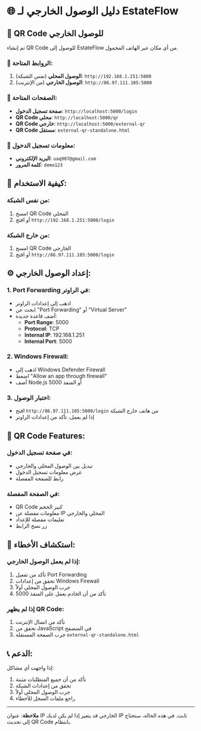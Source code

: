 # 🌐 دليل الوصول الخارجي لـ EstateFlow

## 📱 QR Code للوصول الخارجي

تم إنشاء QR Code للوصول إلى EstateFlow من أي مكان عبر الهاتف المحمول.

### 🔗 الروابط المتاحة:

1. **الوصول المحلي** (نفس الشبكة): `http://192.168.1.251:5000`
2. **الوصول الخارجي** (من الإنترنت): `http://86.97.111.105:5000`

### 📄 الصفحات المتاحة:

- **صفحة تسجيل الدخول**: `http://localhost:5000/login`
- **QR Code محلي**: `http://localhost:5000/qr`
- **QR Code خارجي**: `http://localhost:5000/external-qr`
- **QR Code مستقل**: `external-qr-standalone.html`

### 🔑 معلومات تسجيل الدخول:

- **البريد الإلكتروني**: `uaq907@gmail.com`
- **كلمة المرور**: `demo123`

## 🚀 كيفية الاستخدام:

### من نفس الشبكة:
1. امسح QR Code المحلي
2. أو افتح `http://192.168.1.251:5000/login`

### من خارج الشبكة:
1. امسح QR Code الخارجي
2. أو افتح `http://86.97.111.105:5000/login`

## ⚙️ إعداد الوصول الخارجي:

### 1. Port Forwarding في الراوتر:
- اذهب إلى إعدادات الراوتر
- ابحث عن "Port Forwarding" أو "Virtual Server"
- أضف قاعدة جديدة:
  - **Port Range**: 5000
  - **Protocol**: TCP
  - **Internal IP**: 192.168.1.251
  - **Internal Port**: 5000

### 2. Windows Firewall:
- اذهب إلى Windows Defender Firewall
- اضغط "Allow an app through firewall"
- أضف Node.js أو المنفذ 5000

### 3. اختبار الوصول:
- افتح `http://86.97.111.105:5000/login` من هاتف خارج الشبكة
- إذا لم يعمل، تأكد من إعدادات الراوتر

## 📱 QR Code Features:

### في صفحة تسجيل الدخول:
- تبديل بين الوصول المحلي والخارجي
- عرض معلومات تسجيل الدخول
- رابط للصفحة المفصلة

### في الصفحة المفصلة:
- QR Code كبير الحجم
- معلومات مفصلة عن IP المحلي والخارجي
- تعليمات مفصلة للإعداد
- زر نسخ الرابط

## 🔧 استكشاف الأخطاء:

### إذا لم يعمل الوصول الخارجي:
1. تأكد من تفعيل Port Forwarding
2. تحقق من إعدادات Windows Firewall
3. جرب الوصول المحلي أولاً
4. تأكد من أن الخادم يعمل على المنفذ 5000

### إذا لم يظهر QR Code:
1. تأكد من اتصال الإنترنت
2. تحقق من JavaScript في المتصفح
3. جرب الصفحة المستقلة `external-qr-standalone.html`

## 📞 الدعم:

إذا واجهت أي مشاكل:
1. تأكد من أن جميع المتطلبات مثبتة
2. تحقق من إعدادات الشبكة
3. جرب الوصول المحلي أولاً
4. راجع ملفات السجل للأخطاء

---

**ملاحظة**: عنوان IP الخارجي قد يتغير إذا لم يكن لديك IP ثابت. في هذه الحالة، ستحتاج إلى تحديث QR Code بانتظام.


